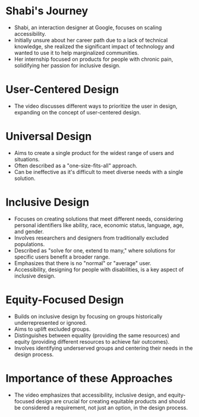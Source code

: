 # Shabi's Journey

* Shabi, an interaction designer at Google, focuses on scaling accessibility.
* Initially unsure about her career path due to a lack of technical knowledge, she realized the significant impact of technology and wanted to use it to help marginalized communities.
* Her internship focused on products for people with chronic pain, solidifying her passion for inclusive design.

# User-Centered Design

* The video discusses different ways to prioritize the user in design, expanding on the concept of user-centered design.

# Universal Design

* Aims to create a single product for the widest range of users and situations.
* Often described as a "one-size-fits-all" approach.
* Can be ineffective as it's difficult to meet diverse needs with a single solution.

# Inclusive Design

* Focuses on creating solutions that meet different needs, considering personal identifiers like ability, race, economic status, language, age, and gender.
* Involves researchers and designers from traditionally excluded populations.
* Described as "solve for one, extend to many," where solutions for specific users benefit a broader range.
* Emphasizes that there is no "normal" or "average" user.
* Accessibility, designing for people with disabilities, is a key aspect of inclusive design.

# Equity-Focused Design

* Builds on inclusive design by focusing on groups historically underrepresented or ignored.
* Aims to uplift excluded groups.
* Distinguishes between equality (providing the same resources) and equity (providing different resources to achieve fair outcomes).
* Involves identifying underserved groups and centering their needs in the design process.

# Importance of these Approaches

* The video emphasizes that accessibility, inclusive design, and equity-focused design are crucial for creating equitable products and should be considered a requirement, not just an option, in the design process.
